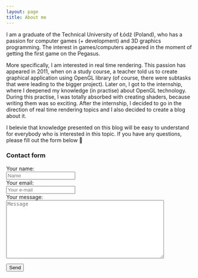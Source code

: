 ```yaml
---
layout: page
title: About me
---
```


I am a graduate of the Technical University of Łódź (Poland), who has a passion for computer games (+ development) and 3D graphics programming. The interest in games/computers appeared in the moment of getting the first game on the Pegasus.

More specifically, I am interested in real time rendering. This passion has appeared in 2011, when on a study course, a teacher told us to create graphical application using OpenGL library (of course, there were subtasks that were leading to the bigger project). Later on, I got to the internship, where I deepened my knowledge (in practise) about OpenGL technology. During this practise, I was totally absorbed with creating shaders, because writing them was so exciting. After the internship, I decided to go in the direction of real time rendering topics and I also decided to create a blog about it.

I belevie that knowledge presented on this blog will be easy to understand for everybody who is interested in this topic. If you have any questions, please fill out the form below 🙂

### Contact form

<form
  action="https://formspree.io/f/xyyogpdb"
  method="POST"
>
  <label>
    Your name:
    <input type="text" name="name" class="form-control" style="display: block;" minlength="3" maxlength="50" placeholder="Name" required>
  </label>
  
  <label>
    Your email:
    <input type="email" name="_replyto" class="form-control" style="display: block;" placeholder="Your e-mail" required>
  </label>
 
  <label>
    Your message:
    <textarea name="message" class="form-control" style="display: block;" rows="10" cols="50" placeholder="Message" required></textarea>
  </label>
  
  <button type="submit" class="form-control" style="display: block;">Send</button>
</form>
